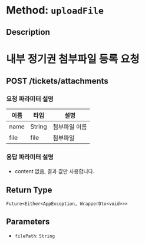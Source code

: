 # Method: `uploadFile`

## Description

# 내부 정기권 첨부파일 등록 요청

 ## POST /tickets/attachments

 ### 요청 파라미터 설명

  |이름|타입|설명|
  |-|-|-|
  |name|String|첨부파일 이름|
  |file|file|첨부파일|

 ### 응답 파라미터 설명

 - content 없음, 결과 값만 사용합니다.

## Return Type
`Future<Either<AppException, WrapperDto<void>>>`

## Parameters

- `filePath`: `String`
